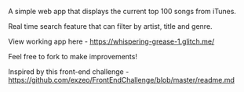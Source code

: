 A simple web app that displays the current top 100 songs from iTunes.

Real time search feature that can filter by artist, title and genre.

View working app here - https://whispering-grease-1.glitch.me/

Feel free to fork to make improvements!

Inspired by this front-end challenge - https://github.com/exzeo/FrontEndChallenge/blob/master/readme.md